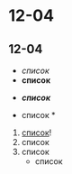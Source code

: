 # 12-04
## 12-04
* *список*
* **список**
- ***список***
+ список \*
1. [список]("https://lms.algoritmika.org")!
2. список
5. список
   + список

